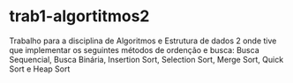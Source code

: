 # trab1-algortitmos2
Trabalho para a disciplina de Algoritmos e Estrutura de dados 2 onde tive que implementar os seguintes métodos de ordenção e busca:
Busca Sequencial, Busca Binária, Insertion Sort, Selection Sort, Merge Sort, Quick Sort e Heap Sort
